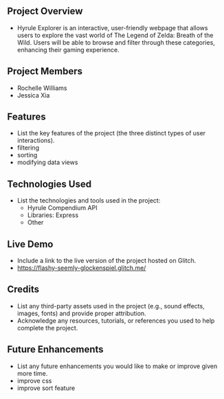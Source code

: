 ## **Project Overview**

- Hyrule Explorer is an interactive, user-friendly webpage that allows users to explore the vast world of The Legend of Zelda: Breath of the Wild. Users will be able to browse and filter through these categories, enhancing their gaming experience.

## **Project Members**

- Rochelle Williams
- Jessica Xia

## **Features**

- List the key features of the project (the three distinct types of user interactions).
- filtering
- sorting
- modifying data views

## **Technologies Used**

- List the technologies and tools used in the project:
    - Hyrule Compendium API
    - Libraries: Express
    - Other
 
## **Live Demo**

- Include a link to the live version of the project hosted on Glitch.
- https://flashy-seemly-glockenspiel.glitch.me/

## **Credits**

- List any third-party assets used in the project (e.g., sound effects, images, fonts) and provide proper attribution.
- Acknowledge any resources, tutorials, or references you used to help complete the project.

## **Future Enhancements**

- List any future enhancements you would like to make or improve given more time.
- improve css
- improve sort feature
